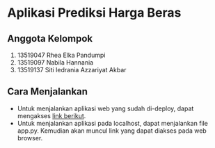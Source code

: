 # Aplikasi Prediksi Harga Beras
## Anggota Kelompok
1. 13519047 Rhea Elka Pandumpi
2. 13519097 Nabila Hannania
3. 13519137 Siti Iedrania Azzariyat Akbar

## Cara Menjalankan
- Untuk menjalankan aplikasi web yang sudah di-deploy, dapat mengakses [link berikut](https://aplikasi-rpp.herokuapp.com/).
- Untuk menjalankan aplikasi pada localhost, dapat menjalankan file app.py. Kemudian akan muncul link yang dapat diakses pada web browser.
